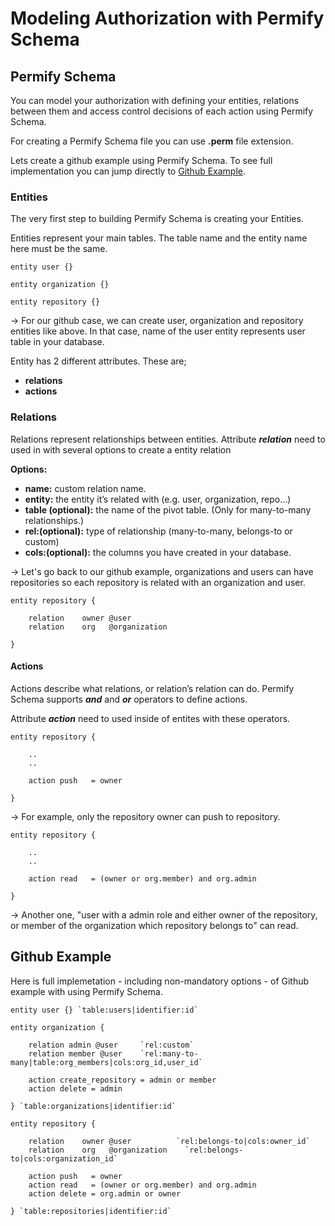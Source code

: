 # Modeling Authorization with Permify Schema

## Permify Schema

You can model your authorization with defining your entities, relations between them and access control decisions of each action using Permify Schema.

For creating a Permify Schema file you can use **.perm** file extension. 

Lets create a github example using Permify Schema. To see full implementation you can jump directly to [Github Example](#github-example). 

### Entities

The very first step to building Permify Schema is creating your Entities.

Entities represent your main tables. The table name and the entity name here must be the same. 

```perm
entity user {}

entity organization {}

entity repository {} 
```

→ For our github case, we can create user, organization and repository entities like above. In that case, name of the user entity represents user table in your database.

Entity has 2 different attributes. These are;

- **relations**
- **actions**

### Relations

Relations represent relationships between entities. Attribute ***relation*** need to used in with several options to create a entity relation

**Options:**

- **name:** custom relation name.
- **entity:** the entity it’s related with (e.g. user, organization, repo…)
- **table (optional):** the name of the pivot table. (Only for many-to-many relationships.)
- **rel:(optional):** type of relationship (many-to-many, belongs-to or custom)
- **cols:(optional):** the columns you have created in your database.

→ Let's go back to our github example, organizations and users can have repositories so each repository is related with an organization and user.

```
entity repository {

    relation    owner @user         
    relation    org   @organization   

}
```

#### Actions

Actions describe what relations, or relation’s relation can do. Permify Schema supports ***and*** and ***or*** operators to define actions.

Attribute ***action*** need to used inside of entites with these operators.

```
entity repository {

    ..
    ..

    action push   = owner

}
```

→ For example, only the repository owner can push to
repository.

```
entity repository {

    ..
    ..

    action read   = (owner or org.member) and org.admin

}
```

→ Another one, "user with a admin role and either owner of the repository, or member of the organization which repository belongs to"
can read.

## Github Example 

Here is full implemetation - including non-mandatory options - of Github example with using Permify Schema.

```perm
entity user {} `table:users|identifier:id`

entity organization {

    relation admin @user     `rel:custom`
    relation member @user    `rel:many-to-many|table:org_members|cols:org_id,user_id`

    action create_repository = admin or member
    action delete = admin

} `table:organizations|identifier:id`

entity repository {

    relation    owner @user          `rel:belongs-to|cols:owner_id`
    relation    org   @organization    `rel:belongs-to|cols:organization_id`

    action push   = owner
    action read   = (owner or org.member) and org.admin
    action delete = org.admin or owner

} `table:repositories|identifier:id`
```
